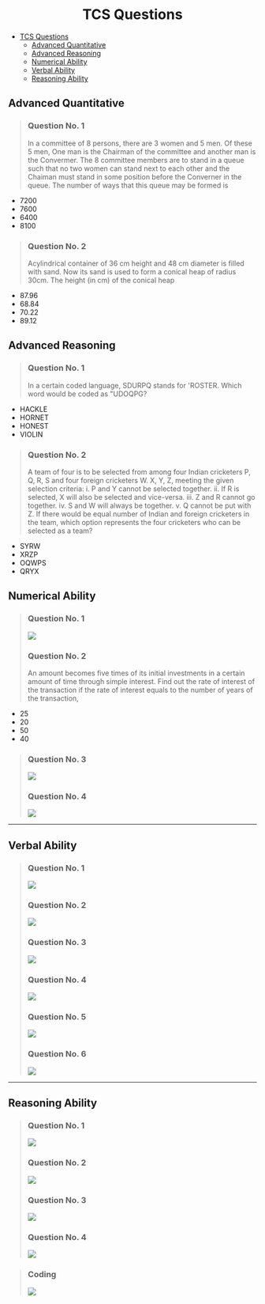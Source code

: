 <style>
        div.container-lg h1:first-of-type a {
            display: none;
          }
          h1
          {
            text-align: center;
          }
</style>

# TCS Questions
- [TCS Questions](#tcs-questions)
  - [Advanced Quantitative](#advanced-quantitative)
  - [Advanced Reasoning](#advanced-reasoning)
  - [Numerical Ability](#numerical-ability)
  - [Verbal Ability](#verbal-ability)
  - [Reasoning Ability](#reasoning-ability)

## Advanced Quantitative
> ### Question No. 1 
> In a committee of 8 persons, there are 3 women and 5 men. Of these 5 men, One man is the Chairman of the committee and another man is the Convermer. The 8 committee members are to stand in a queue such that no two women can stand next to each other and the Chaiman must stand in some position before the Converner in the queue. The number of ways that this queue may be formed is
- 7200
- 7600
- 6400
- 8100

> ### Question No. 2
> Acylindrical container of 36 cm height and 48 cm diameter is filled with sand. Now its sand is used to form a conical heap of radius 30cm. The height (in cm) of the conical heap
- 87.96
- 68.84
- 70.22
- 89.12

## Advanced Reasoning 
> ### Question No. 1
> In a certain coded language, SDURPQ stands for 'ROSTER. Which word would be coded as "UDOQPG?
- HACKLE
- HORNET
- HONEST
- VIOLIN

> ### Question No. 2
> A team of four is to be selected from among four Indian cricketers P, Q, R, S and four foreign cricketers W. X, Y, Z, meeting the given selection criteria: i. P and Y cannot be selected together. ii. If R is selected, X will also be selected and vice-versa. iii. Z and R cannot go together. iv. S and W will always be together. v. Q cannot be put with Z. If there would be equal number of Indian and foreign cricketers in the team, which option represents the four cricketers who can be selected as a team?
- SYRW
- XRZP
- OQWPS
- QRYX


## Numerical Ability
> ### Question No. 1
> ![](./img/tcs/13.png)
> ### Question No. 2
> An amount becomes five times of its initial investments in a certain amount of time through simple interest. Find out the rate of interest of the transaction if the rate of interest equals to the number of years of the transaction,
- 25
- 20
- 50
- 40
  
> ### Question No. 3
>![](./img/tcs/1.png)
> ### Question No. 4
>![](./img/tcs/2.png)

---

## Verbal Ability
> ### Question No. 1
>![](./img/tcs/3.png)
> ### Question No. 2
>![](./img/tcs/4.png)
> ### Question No. 3
>![](./img/tcs/5.png)
> ### Question No. 4
>![](./img/tcs/6.png)
> ### Question No. 5
>![](./img/tcs/7.png)
> ### Question No. 6
>![](./img/tcs/14.png)

----

## Reasoning Ability

> ### Question No. 1
>![](./img/tcs/9.png)
> ### Question No. 2
>![](./img/tcs/10.png)
> ### Question No. 3
>![](./img/tcs/11.png)
> ### Question No. 4
>![](./img/tcs/12.png)

> ### Coding
> ![](./img/tcs/8.png)





